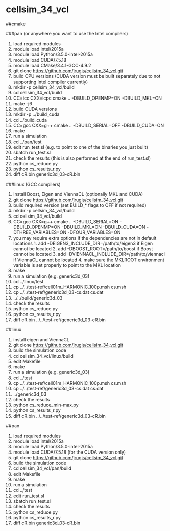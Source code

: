 # cellsim_34_vcl

##cmake

###pan (or anywhere you want to use the Intel compilers)
1. load required modules
  1. module load intel/2015a
  2. module load Python/3.5.0-intel-2015a
  3. module load CUDA/7.5.18
  4. module load CMake/3.4.1-GCC-4.9.2
2. git clone https://github.com/jrugis/cellsim_34_vcl.git
3. build CPU versions (CUDA version must be built separately due to not supporting Intel compiler currently)
  1. mkdir -p cellsim_34_vcl/build
  2. cd cellsim_34_vcl/build
  3. CC=icc CXX=icpc cmake .. -DBUILD_OPENMP=ON -DBUILD_MKL=ON
  4. make -j6
4. build CUDA versions
  1. mkdir -p ../build_cuda
  2. cd ../build_cuda
  3. CC=gcc CXX=g++ cmake .. -DBUILD_SERIAL=OFF -DBUILD_CUDA=ON
  4. make
5. run a simulation
  1. cd ../pan/test
  2. edit run_test.sl (e.g. to point to one of the binaries you just built)
  3. sbatch run_test.sl
6. check the results (this is also performed at the end of run_test.sl)
  1. python cs_reduce.py
  2. python cs_results_r.py
  3. diff cR.bin generic3d_03-cR.bin

###linux (GCC compilers)
1. install Boost, Eigen and ViennaCL (optionally MKL and CUDA)
2. git clone https://github.com/jrugis/cellsim_34_vcl.git
3. build required version (set BUILD_* flags to OFF if not required)
  1. mkdir -p cellsim_34_vcl/build
  2. cd cellsim_34_vcl/build
  3. CC=gcc CXX=g++ cmake .. -DBUILD_SERIAL=ON -DBUILD_OPENMP=ON -DBUILD_MKL=ON -DBUILD_CUDA=ON -DTHREE_VARIABLES=ON -DFOUR_VARIABLES=ON
  4. you may require extra options if the dependencies are not in default locations
    1. add -DEIGEN3_INCLUDE_DIR=/path/to/eigen3 if Eigen cannot be located
    2. add -DBOOST_ROOT=/path/to/boost if Boost cannot be located
    3. add -DVIENNACL_INCLUDE_DIR=/path/to/viennacl if ViennaCL cannot be located
    4. make sure the MKLROOT environment variable is set properly to point to the MKL location
  5. make
4. run a simulation (e.g. generic3d_03)
  1. cd ../linux/test
  2. cp ../../test-ref/cell01m_HARMONIC_100p.msh cs.msh
  3. cp ../../test-ref/generic3d_03-cs.dat cs.dat
  4. ../../build/generic3d_03
5. check the results
  1. python cs_reduce.py
  2. python cs_results_r.py
  3. diff cR.bin ../../test-ref/generic3d_03-cR.bin

##linux
1. install eigen and ViennaCL
2. git clone https://github.com/jrugis/cellsim_34_vcl.git
3. build the simulation code
  1. cd cellsim_34_vcl/linux/build
  2. edit Makefile
  3. make
4. run a simulation (e.g. generic3d_03)
  1. cd ../test
  2. cp ../../test-ref/cell01m_HARMONIC_100p.msh cs.msh
  3. cp ../../test-ref/generic3d_03-cs.dat cs.dat
  4. ../generic3d_03
5. check the results
  1. python cs_reduce_min-max.py
  2. python cs_results_r.py
  3. diff cR.bin ../../test-ref/generic3d_03-cR.bin

##pan
1. load required modules
  1. module load intel/2015a
  2. module load Python/3.5.0-intel-2015a
  3. module load CUDA/7.5.18 (for the CUDA version only)
2. git clone https://github.com/jrugis/cellsim_34_vcl.git
3. build the simulation code
  1. cd cellsim_34_vcl/pan/build
  2. edit Makefile
  3. make
4. run a simulation
  1. cd ../test
  2. edit run_test.sl
  3. sbatch run_test.sl
5. check the results
  1. python cs_reduce.py
  2. python cs_results_r.py
  3. diff cR.bin generic3d_03-cR.bin
